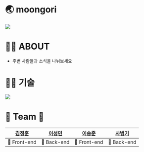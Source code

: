 # :earth_asia: moongori
![](https://cdn.discordapp.com/attachments/904619953775341608/913325577237323776/ee91d67e3bf2fd8b.png)
# :teacher: ABOUT
* 주변 사람들과 소식을 나눠보세요
# :technologist: 기술
![](https://cdn.discordapp.com/attachments/904619953775341608/913301492214157382/-3.png)

# :two_men_holding_hands: Team :two_men_holding_hands: 
|[김정훈](https://github.com/rmfhsep)|[이성민](https://github.com/lsm6627)|[이승준](https://github.com/lsj135779)|[사범기](https://github.com/Lawen-s)|
|:---:|:---:|:---:|:---:|
|:closed_book: Front-end|:blue_book:  Back-end|:closed_book: Front-end|:blue_book:  Back-end|
